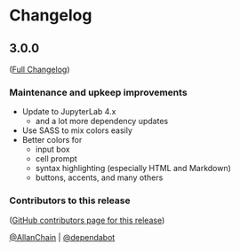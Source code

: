 # Changelog

<!-- <START NEW CHANGELOG ENTRY> -->

## 3.0.0

([Full Changelog](https://github.com/AllanChain/jupyterlab-theme-solarized-dark/compare/v2.0.1...99685359948d90c840c41f4af9229139f900cf2a))

### Maintenance and upkeep improvements

- Update to JupyterLab 4.x
  - and a lot more dependency updates
- Use SASS to mix colors easily
- Better colors for
  - input box
  - cell prompt
  - syntax highlighting (especially HTML and Markdown)
  - buttons, accents, and many others

### Contributors to this release

([GitHub contributors page for this release](https://github.com/AllanChain/jupyterlab-theme-solarized-dark/graphs/contributors?from=2021-09-20&to=2023-07-13&type=c))

[@AllanChain](https://github.com/search?q=repo%3AAllanChain%2Fjupyterlab-theme-solarized-dark+involves%3AAllanChain+updated%3A2021-09-20..2023-07-13&type=Issues) | [@dependabot](https://github.com/search?q=repo%3AAllanChain%2Fjupyterlab-theme-solarized-dark+involves%3Adependabot+updated%3A2021-09-20..2023-07-13&type=Issues)

<!-- <END NEW CHANGELOG ENTRY> -->
